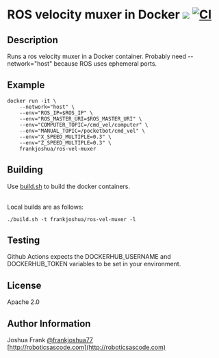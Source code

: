 # ROS velocity muxer in Docker [![](https://img.shields.io/docker/pulls/frankjoshua/ros-vel-muxer)](https://hub.docker.com/r/frankjoshua/ros-vel-muxer) [![CI](https://github.com/frankjoshua/docker-ros-vel-muxer/workflows/CI/badge.svg)](https://github.com/frankjoshua/docker-ros-vel-muxer/actions)

## Description

Runs a ros velocity muxer in a Docker container. Probably need --network="host" because ROS uses ephemeral ports.

## Example

```
docker run -it \
    --network="host" \
    --env="ROS_IP=$ROS_IP" \
    --env="ROS_MASTER_URI=$ROS_MASTER_URI" \
    --env="COMPUTER_TOPIC=/cmd_vel/computer" \
    --env="MANUAL_TOPIC=/pocketbot/cmd_vel" \
    --env="X_SPEED_MULTIPLE=0.3" \
    --env="Z_SPEED_MULTIPLE=0.3" \
    frankjoshua/ros-vel-muxer
```

## Building

Use [build.sh](build.sh) to build the docker containers.

<br>Local builds are as follows:

```
./build.sh -t frankjoshua/ros-vel-muxer -l
```

## Testing

Github Actions expects the DOCKERHUB_USERNAME and DOCKERHUB_TOKEN variables to be set in your environment.

## License

Apache 2.0

## Author Information

Joshua Frank [@frankjoshua77](https://www.twitter.com/@frankjoshua77)
<br>
[http://roboticsascode.com](http://roboticsascode.com)
